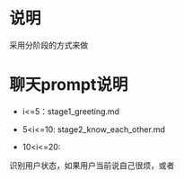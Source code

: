 # 说明

采用分阶段的方式来做


# 聊天prompt说明



- i<=5：stage1_greeting.md

- 5<i<=10: stage2_know_each_other.md

- 10<i<=20: 




识别用户状态，如果用户当前说自己很烦，或者